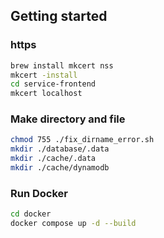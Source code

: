 ## Getting started

### https

```bash
brew install mkcert nss
mkcert -install
cd service-frontend
mkcert localhost
```

### Make directory and file

```bash
chmod 755 ./fix_dirname_error.sh
mkdir ./database/.data
mkdir ./cache/.data
mkdir ./cache/dynamodb
```

### Run Docker

```bash
cd docker
docker compose up -d --build
```

